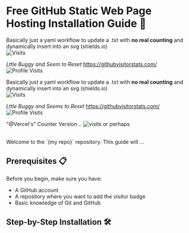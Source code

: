 # Free GitHub Static Web Page Hosting Installation Guide 🚀
Basically just a yaml workflow to update a .txt with __no real counting__ and dynamically insert into an svg (shields.io)  <br/>
![Visits](https://img.shields.io/badge/Visits-419-blue)

_Lttle Buggy and Seem to Reset_ https://githubvisitorstats.com/ <br/>
![Profile Visits](https://img.shields.io/endpoint?url=https://yasinkalkan.com/api/githubvisitorstats/track/?user=user456-ux)

Basically just a yaml workflow to update a .txt with __no real counting__ and dynamically insert into an svg (shields.io)  <br/>
![Visits](https://img.shields.io/badge/Visits-419-blue)

_Lttle Buggy and Seems to Reset_ https://githubvisitorstats.com/ <br/>
![Profile Visits](https://img.shields.io/endpoint?url=https://yasinkalkan.com/api/githubvisitorstats/track/?user=user456-ux)

<!-- 
![visits](https://visit-counter.vercel.app/counter.png?page=&s=40&c=00ff00&bg=00000000&no=2&ff=digi&tb=&ta=)
-->
"@Vercel's" Counter Version... ![visits](https://visit-counter.vercel.app/counter.png?page=https%3A%2F%2Fgithub.com%2Fuser456-ux%2Fhello-world&s=40&c=00ff00&bg=00000000&no=2&ff=digi&tb=&ta=) or perhaps <br/>




<!-- 
![visits](https://visit-counter.vercel.app/counter.png?page=&s=40&c=00ff00&bg=00000000&no=2&ff=digi&tb=&ta=)
-->


<!--
:warning: **Warning:** Do not push the big red button. -->

<br/>
Welcome to the `{my repo}` repository. This guide will ...

## Prerequisites 📋

Before you begin, make sure you have:

- A GitHub account
- A repository where you want to add the visitor badge
- Basic knowledge of Git and GitHub

## Step-by-Step Installation 🛠️


